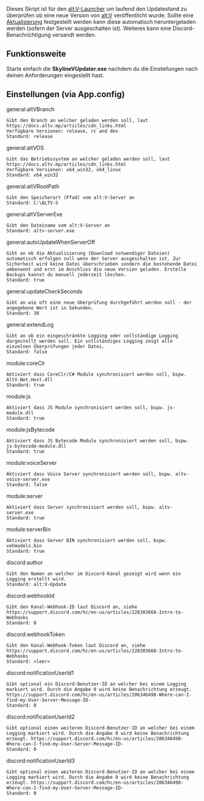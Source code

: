 Dieses Skript ist für den [alt:V-Launcher](https://altv.mp) um laufend den Updatestand zu überprüfen ob eine neue Version von [alt:V](https://altv.mp) veröffentlicht wurde.
Sollte eine [Aktualisierung](https://docs.altv.mp/articles/cdn_links.html) festgestellt werden kann diese automatisch heruntergeladen werden (sofern der Server ausgeschalten ist). Weiteres kann eine Discord-Benachrichtigung versandt werden.

## Funktionsweite
Starte einfach die **SkylineVUpdater.exe** nachdem du die Einstellungen nach deinen Anforderungen eingestellt hast.

## Einstellungen (via App.config)
general:altVBranch
```
Gibt den Branch an welcher geladen werden soll, laut https://docs.altv.mp/articles/cdn_links.html
Verfügbare Versionen: release, rc and dev
Standard: release
```
general:altVOS
```
Gibt das Betriebssystem an welcher geladen werden soll, laut https://docs.altv.mp/articles/cdn_links.html
Verfügbare Versionen: x64_win32, x64_linux
Standard: x64_win32
```
general:altVRootPath
```
Gibt den Speicherort (Pfad) vom alt:V-Server an
Standard: C:\ALTV-S
```
general:altVServerExe
```
Gibt den Dateiname vom alt:V-Server an
Standard: altv-server.exe
```
general:autoUpdateWhenServerOff
```
Gibt an ob die Aktualisierung (Download notwendiger Dateien) automatisch erfolgen soll wenn der Server ausgeschalten ist. Zur Sicherheit wird keine Datei überschrieben sondern die bestehende Datei umbenannt und erst im Anschluss die neue Version geladen. Erstelle Backups kannst du manuell jederzeit löschen.
Standard: true
```
general:updateCheckSeconds
```
Gibt an wie oft eine neue Überprüfung durchgeführt werden soll - der angegebene Wert ist in Sekunden.
Standard: 30
```
general:extendLog
```
Gibt an ob ein eingeschränkte Logging oder vollständige Logging dargestellt werden soll. Ein vollständiges Logging zeigt alle einzelnen Überprüfungen jeder Datei.
Standard: false
```
module:coreClr
```
Aktiviert dass CoreClr/C# Module synchronisiert werden soll, bspw. AltV.Net.Host.dll
Standard: true
```
module:js
```
Aktiviert dass JS Module synchronisiert werden soll, bspw. js-module.dll
Standard: true
```
module:jsBytecode
```
Aktiviert dass JS Bytecode Module synchronisiert werden soll, bspw. js-bytecode-module.dll
Standard: true
```
module:voiceServer
```
Aktiviert dass Voice Server synchronisiert werden soll, bspw. altv-voice-server.exe
Standard: false
```
module:server
```
Aktiviert dass Server synchronisiert werden soll, bspw. altv-server.exe
Standard: true
```
module:serverBin
```
Aktiviert dass Server BIN synchronisiert werden soll, bspw. vehmodels.bin
Standard: true
```
discord:author
```
Gibt den Namen an welcher im Discord-Kanal gezeigt wird wenn ein Logging erstellt wird.
Standard: alt:V-Update
```
discord:webhookId
```
Gibt den Kanal-Webhook-ID laut Discord an, siehe https://support.discord.com/hc/en-us/articles/228383668-Intro-to-Webhooks
Standard: 0
```
discord:webhookToken
```
Gibt den Kanal-Webhook-Token laut Discord an, siehe https://support.discord.com/hc/en-us/articles/228383668-Intro-to-Webhooks
Standard: <leer>
```
discord:notificationUserId1
```
Gibt optional ein Discord-Benutzer-ID an welcher bei einem Logging markiert wird. Durch die Angabe 0 wird keine Benachrichtung erzeugt. https://support.discord.com/hc/en-us/articles/206346498-Where-can-I-find-my-User-Server-Message-ID-
Standard: 0
```
discord:notificationUserId2
```
Gibt optional einen weiteren Discord-Benutzer-ID an welcher bei einem Logging markiert wird. Durch die Angabe 0 wird keine Benachrichtung erzeugt. https://support.discord.com/hc/en-us/articles/206346498-Where-can-I-find-my-User-Server-Message-ID-
Standard: 0
```
discord:notificationUserId3
```
Gibt optional einen weiteren Discord-Benutzer-ID an welcher bei einem Logging markiert wird. Durch die Angabe 0 wird keine Benachrichtung erzeugt. https://support.discord.com/hc/en-us/articles/206346498-Where-can-I-find-my-User-Server-Message-ID-
Standard: 0
```

